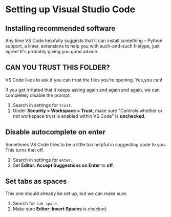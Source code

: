 # Setting up Visual Studio Code

## Installing recommended software

Any time VS Code helpfully suggests that it can install something – Python support, a linter, extensions to help you with such-and-such filetype, just agree! It's probably giving you good advice.

## CAN YOU TRUST THIS FOLDER?

VS Code likes to ask if you can trust the files you're opening. Yes,you can!

If you get irritated that it keeps asking again and again and again, we can completely disable the prompt:

1. Search in settings for `trust`.
2. Under **Security > Workspace > Trust**, make sure "Controls whether or not workspace trust is enabled within VS Code" is **unchecked**.

## Disable autocomplete on enter

Sometimes VS Code tries to be a little too helpful in suggesting code to you. This turns that off.

1. Search in settings for `enter`.
2. Set **Editor: Accept Suggestions on Enter** to **off**.

## Set tabs as spaces

This one should already be set up, but we can make sure.

1. Search for `tab space`.
2. Make sure **Editor: Insert Spaces** is checked.


